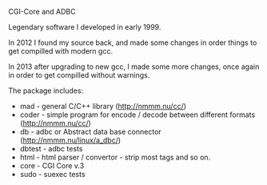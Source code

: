 CGI-Core and ADBC

Legendary software I developed in early 1999.

In 2012 I found my source back, and made some changes in order things to get compilled with modern gcc.

In 2013 after upgrading to new gcc, I made some more changes, once again in order to get compilled without warnings.

The package includes:

- mad - general C/C++ library (http://nmmm.nu/cc/)
- coder - simple program for encode / decode between different formats (http://nmmm.nu/cc/)
- db - adbc or Abstract data base connector (http://nmmm.nu/linux/a_dbc/)
- dbtest - adbc tests
- html - html parser / convertor - strip most tags and so on.
- core - CGI Core v.3
- sudo - suexec tests
